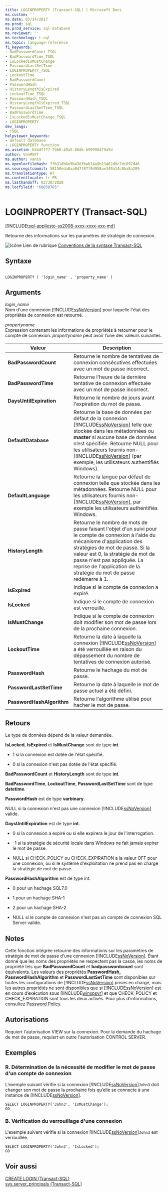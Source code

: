 ```yaml
---
title: LOGINPROPERTY (Transact-SQL) | Microsoft Docs
ms.custom: ''
ms.date: 03/14/2017
ms.prod: sql
ms.prod_service: sql-database
ms.reviewer: ''
ms.technology: t-sql
ms.topic: language-reference
f1_keywords:
- BadPasswordCount_TSQL
- BadPasswordTime_TSQL
- IsLockedIsMustChange
- PasswordLastSetTime
- LOGINPROPERTY_TSQL
- LockoutTime
- BadPasswordCount
- PasswordHash
- HistoryLengthIsExpired
- LockoutTime_TSQL
- PasswordHash_TSQL
- HistoryLengthIsExpired_TSQL
- PasswordLastSetTime_TSQL
- BadPasswordTime
- IsLockedIsMustChange_TSQL
- LOGINPROPERTY
dev_langs:
- TSQL
helpviewer_keywords:
- default database
- LOGINPROPERTY function
ms.assetid: b34df777-79b0-49a5-88db-b99998479a5d
author: VanMSFT
ms.author: vanto
ms.openlocfilehash: 7fb31db6e9b438fbab74a8b23462d8c7dc897d46
ms.sourcegitcommit: 58158eda0aa0d7f87f9d958ae349a14c0ba8a209
ms.translationtype: HT
ms.contentlocale: fr-FR
ms.lasthandoff: 03/30/2020
ms.locfileid: "68059765"
---
```

# <a name="loginproperty-transact-sql"></a>LOGINPROPERTY (Transact-SQL)
[!INCLUDE[tsql-appliesto-ss2008-xxxx-xxxx-xxx-md](../../includes/tsql-appliesto-ss2008-xxxx-xxxx-xxx-md.md)]

  Retourne des informations sur les paramètres de stratégie de connexion.  
  
 ![Icône Lien de rubrique](../../database-engine/configure-windows/media/topic-link.gif "Icône du lien de rubrique") [Conventions de la syntaxe Transact-SQL](../../t-sql/language-elements/transact-sql-syntax-conventions-transact-sql.md)  
  
## <a name="syntax"></a>Syntaxe  
  
```  
  
LOGINPROPERTY ( 'login_name' , 'property_name' )  
```  
  
## <a name="arguments"></a>Arguments  
 *login_name*  
 Nom d'une connexion [!INCLUDE[ssNoVersion](../../includes/ssnoversion-md.md)] pour laquelle l'état des propriétés de connexion est retourné.  
  
 *propertyname*  
 Expression contenant les informations de propriétés à retourner pour le compte de connexion. *propertyname* peut avoir l’une des valeurs suivantes.  
  
|Valeur|Description|  
|-----------|-----------------|  
|**BadPasswordCount**|Retourne le nombre de tentatives de connexion consécutives effectuées avec un mot de passe incorrect.|  
|**BadPasswordTime**|Retourne l'heure de la dernière tentative de connexion effectuée avec un mot de passe incorrect.|  
|**DaysUntilExpiration**|Retourne le nombre de jours avant l'expiration du mot de passe.|  
|**DefaultDatabase**|Retourne la base de données par défaut de la connexion [!INCLUDE[ssNoVersion](../../includes/ssnoversion-md.md)] telle que stockée dans les métadonnées ou **master** si aucune base de données n’est spécifiée. Retourne NULL pour les utilisateurs fournis non-[!INCLUDE[ssNoVersion](../../includes/ssnoversion-md.md)] (par exemple, les utilisateurs authentifiés Windows).|  
|**DefaultLanguage**|Retourne la langue par défaut de connexion telle que stockée dans les métadonnées. Retourne NULL pour les utilisateurs fournis non-[!INCLUDE[ssNoVersion](../../includes/ssnoversion-md.md)], par exemple les utilisateurs authentifiés Windows.|  
|**HistoryLength**|Retourne le nombre de mots de passe faisant l'objet d'un suivi pour le compte de connexion à l'aide du mécanisme d'application des stratégies de mot de passe. Si la valeur est 0, la stratégie de mot de passe n'est pas appliquée. La reprise de l'application de la stratégie du mot de passe redémarre à 1.|  
|**IsExpired**|Indique si le compte de connexion a expiré.|  
|**IsLocked**|Indique si le compte de connexion est verrouillé.|  
|**IsMustChange**|Indique si le compte de connexion doit modifier son mot de passe lors de la prochaine connexion.|  
|**LockoutTime**|Retourne la date à laquelle la connexion [!INCLUDE[ssNoVersion](../../includes/ssnoversion-md.md)] a été verrouillée en raison du dépassement du nombre de tentatives de connexion autorisé.|  
|**PasswordHash**|Retourne le hachage du mot de passe.|  
|**PasswordLastSetTime**|Retourne la date à laquelle le mot de passe actuel a été défini.|  
|**PasswordHashAlgorithm**|Retourne l'algorithme utilisé pour hacher le mot de passe.|  
  
## <a name="returns"></a>Retours  
 Le type de données dépend de la valeur demandée.  
  
 **IsLocked**, **IsExpired** et **IsMustChange** sont de type **int**.  
  
-   1 si la connexion est dotée de l'état spécifié.  
  
-   0 si la connexion n'est pas dotée de l'état spécifié.  
  
 **BadPasswordCount** et **HistoryLength** sont de type **int**.  
  
 **BadPasswordTime**, **LockoutTime**, **PasswordLastSetTime** sont de type **datetime**.  
  
 **PasswordHash** est de type **varbinary**.  
  
 NULL si la connexion n'est pas une connexion [!INCLUDE[ssNoVersion](../../includes/ssnoversion-md.md)] valide.  
  
 **DaysUntilExpiration** est de type **int**.  
  
-   0 si la connexion a expiré ou si elle expirera le jour de l'interrogation.  
  
-   -1 si la stratégie de sécurité locale dans Windows ne fait jamais expirer le mot de passe.  
  
-   NULL si CHECK_POLICY ou CHECK_EXPIRATION a la valeur OFF pour une connexion, ou si le système d'exploitation ne prend pas en charge la stratégie de mot de passe.  
  
 **PasswordHashAlgorithm** est de type int.  
  
-   0 pour un hachage SQL7.0  
  
-   1 pour un hachage SHA-1  
  
-   2 pour un hachage SHA-2  
  
-   NULL si le compte de connexion n'est pas un compte de connexion SQL Server valide.  
  
## <a name="remarks"></a>Notes  
 Cette fonction intégrée retourne des informations sur les paramètres de stratégie de mot de passe d'une connexion [!INCLUDE[ssNoVersion](../../includes/ssnoversion-md.md)]. Étant donné que les noms des propriétés ne respectent pas la casse, les noms de propriété tels que **BadPasswordCount** et **badpasswordcount** sont équivalents. Les valeurs des propriétés **PasswordHash, PasswordHashAlgorithm** et **PasswordLastSetTime** sont disponibles sur toutes les configurations de [!INCLUDE[ssNoVersion](../../includes/ssnoversion-md.md)] prises en charge, mais les autres propriétés ne sont disponibles que si [!INCLUDE[ssNoVersion](../../includes/ssnoversion-md.md)] est en cours d’exécution sous [!INCLUDE[winxpsvr](../../includes/winxpsvr-md.md)] et que CHECK_POLICY et CHECK_EXPIRATION sont tous les deux activés. Pour plus d'informations, consultez [Password Policy](../../relational-databases/security/password-policy.md).  
  
## <a name="permissions"></a>Autorisations  
 Requiert l'autorisation VIEW sur la connexion. Pour la demande du hachage de mot de passe, requiert en outre l'autorisation CONTROL SERVER.  
  
## <a name="examples"></a>Exemples  
  
### <a name="a-checking-whether-a-login-must-change-its-password"></a>R. Détermination de la nécessité de modifier le mot de passe d'un compte de connexion  
 L’exemple suivant vérifie si la connexion [!INCLUDE[ssNoVersion](../../includes/ssnoversion-md.md)]`John3` doit changer son mot de passe la prochaine fois qu’elle se connecte à une instance de [!INCLUDE[ssNoVersion](../../includes/ssnoversion-md.md)].  
  
```  
SELECT LOGINPROPERTY('John3', 'IsMustChange');  
GO  
```  
  
### <a name="b-checking-whether-a-login-is-locked-out"></a>B. Vérification du verrouillage d'une connexion  
 L'exemple suivant vérifie si la connexion [!INCLUDE[ssNoVersion](../../includes/ssnoversion-md.md)]`John3` est verrouillée.  
  
```  
SELECT LOGINPROPERTY('John3', 'IsLocked');  
GO  
```  
  
## <a name="see-also"></a>Voir aussi  
 [CREATE LOGIN &#40;Transact-SQL&#41;](../../t-sql/statements/create-login-transact-sql.md)   
 [sys.server_principals &#40;Transact-SQL&#41;](../../relational-databases/system-catalog-views/sys-server-principals-transact-sql.md)  
  
  
